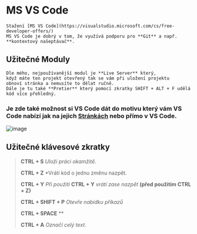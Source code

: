 # MS VS Code
    Stažení [MS VS Code](https://visualstudio.microsoft.com/cs/free-developer-offers/)
    MS VS Code je dobrý v tom, že využívá podporu pro **Git** a např. **kontextový našeptávač**.

## Užitečné Moduly
    Dle mého, nejpoužívanější modul je **Live Server** který, 
    když máte ten projekt otevřený tak se vám při uložení projektu 
    obnoví stránka a nemusíte to dělat ručně.
    Dále je tu také **Pretier** který pomocí zkratky SHIFT + ALT + F udělá kód více přehledný.
### Je zde také možnost si VS Code dát do motivu který vám VS Code nabízí jak na jejich [Stránkách](https://marketplace.visualstudio.com/search?term=themes&target=VS&category=All%20categories&vsVersion=&sortBy=Relevance) nebo přímo v VS Code.

![image](https://user-images.githubusercontent.com/86010709/154863138-b5744c28-f1fb-4548-b469-7bcc31c24e7f.png)

## Užitečné klávesové zkratky
>**CTRL + S** *Uloží práci okamžitě.* 
>
>**CTRL + Z** *Vrátí kód o jednu změnu nazpět.
>
>**CTRL + Y** *Při použití* **CTRL + Y** *vrátí zase nazpět* **(před použitím CTRL + Z)**
>
>**CTRL + SHIFT + P** *Otevře nabídku příkazů*
>
>**CTRL + SPACE** **
>
>**CTRL + A** *Označí celý text.*
